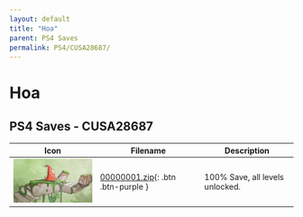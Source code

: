 ```yaml
---
layout: default
title: "Hoa"
parent: PS4 Saves
permalink: PS4/CUSA28687/
---
```

# Hoa

## PS4 Saves - CUSA28687

| Icon | Filename | Description |
|------|----------|-------------|
| ![Hoa](icon0.png) | [00000001.zip](00000001.zip){: .btn .btn-purple } | 100% Save, all levels unlocked. |
